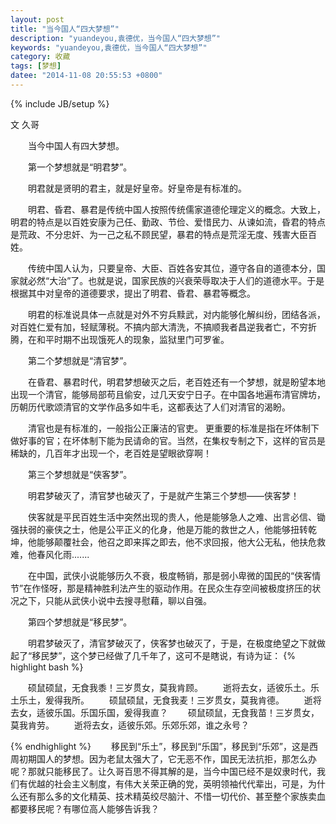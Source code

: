 ```yaml
---
layout: post
title: "当今国人“四大梦想”"
description: "yuandeyou,袁德优，当今国人“四大梦想”"
keywords: "yuandeyou,袁德优，当今国人“四大梦想”"
category: 收藏
tags: [梦想]
datee: "2014-11-08 20:55:53 +0800"
---
```

{% include JB/setup %}

文 久哥

　　当今中国人有四大梦想。

　　第一个梦想就是“明君梦”。

　　明君就是贤明的君主，就是好皇帝。好皇帝是有标准的。

　　明君、昏君、暴君是传统中国人按照传统儒家道德伦理定义的概念。大致上，明君的特点是以百姓安康为己任、勤政、节俭、爱惜民力、从谏如流，昏君的特点是荒政、不分忠奸、为一己之私不顾民望，暴君的特点是荒淫无度、残害大臣百姓。

　　传统中国人认为，只要皇帝、大臣、百姓各安其位，遵守各自的道德本分，国家就必然“大治”了。也就是说，国家民族的兴衰荣辱取决于人们的道德水平。于是根据其中对皇帝的道德要求，提出了明君、昏君、暴君等概念。

<!-- more -->

　　明君的标准说具体一点就是对外不穷兵黩武，对内能够化解纠纷，团结各派，对百姓仁爱有加，轻赋薄税。不搞内部大清洗，不搞顺我者昌逆我者亡，不穷折腾，在和平时期不出现饿死人的现象，监狱里门可罗雀。

　　第二个梦想就是“清官梦”。

　　在昏君、暴君时代，明君梦想破灭之后，老百姓还有一个梦想，就是盼望本地出现一个清官，能够局部苟且偷安，过几天安宁日子。在中国各地遍布清官牌坊，历朝历代歌颂清官的文学作品多如牛毛，这都表达了人们对清官的渴盼。

　　清官也是有标准的，一般指公正廉洁的官吏。 更重要的标准是指在坏体制下做好事的官；在坏体制下能为民请命的官。当然，在集权专制之下，这样的官员是稀缺的，几百年才出现一个，老百姓是望眼欲穿啊！

　　第三个梦想就是“侠客梦”。

　　明君梦破灭了，清官梦也破灭了，于是就产生第三个梦想——侠客梦！

　　侠客就是平民百姓生活中突然出现的贵人，他是能够急人之难、出言必信、锄强扶弱的豪侠之士，他是公平正义的化身，他是万能的救世之人，他能够扭转乾坤，他能够颠覆社会，他召之即来挥之即去，他不求回报，他大公无私，他扶危救难，他春风化雨.......

　　在中国，武侠小说能够历久不衰，极度畅销，那是弱小卑微的国民的“侠客情节”在作怪呀，那是精神胜利法产生的驱动作用。在民众生存空间被极度挤压的状况之下，只能从武侠小说中去搜寻慰藉，聊以自强。

　　第四个梦想就是“移民梦”。

　　明君梦破灭了，清官梦破灭了，侠客梦也破灭了，于是，在极度绝望之下就做起了“移民梦”，这个梦已经做了几千年了，这可不是瞎说，有诗为证：
{% highlight bash  %}

　　硕鼠硕鼠，无食我黍！三岁贯女，莫我肯顾。
　　逝将去女，适彼乐土。乐土乐土，爰得我所。
　　硕鼠硕鼠，无食我麦！三岁贯女，莫我肯德。
　　逝将去女，适彼乐国。乐国乐国，爰得我直？
　　硕鼠硕鼠，无食我苗！三岁贯女，莫我肯劳。
　　逝将去女，适彼乐郊。乐郊乐郊，谁之永号？


{% endhighlight %}
　　移民到“乐土”，移民到“乐国”，移民到“乐郊”，这是西周初期国人的梦想。因为老鼠太强大了，它无恶不作，国民无法抗拒，那怎么办呢？那就只能移民了。让久哥百思不得其解的是，当今中国已经不是奴隶时代，我们有优越的社会主义制度，有伟大关荣正确的党，英明领袖代代辈出，可是，为什么还有那么多的文化精英、技术精英绞尽脑汁、不惜一切代价、甚至整个家族卖血都要移民呢？有哪位高人能够告诉我？ 
